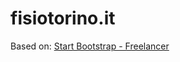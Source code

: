 # fisiotorino.it

Based on: [Start Bootstrap - Freelancer](https://startbootstrap.com/template-overviews/freelancer/)
